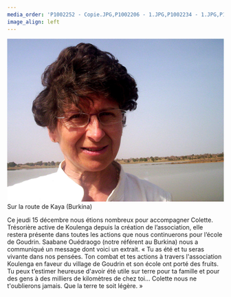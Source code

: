 ```yaml
---
media_order: 'P1002252 - Copie.JPG,P1002206 - 1.JPG,P1002234 - 1.JPG,P1002243 - 1.JPG,P1002252 - 1.JPG,Colette 3.JPG'
image_align: left
---
```


![Colette%203](Colette%203.JPG "Colette%203")
Sur la route de Kaya (Burkina)

Ce jeudi 15 décembre nous étions nombreux pour accompagner Colette. Trésorière active de Koulenga depuis la création de l’association, elle restera présente dans toutes les actions que nous continuerons pour l’école de Goudrin.
Saabane Ouédraogo (notre référent au Burkina) nous a communiqué un message dont voici un extrait.
« Tu as été et tu seras vivante dans nos pensées. Ton combat et tes actions à travers l'association Koulenga en faveur du village de Goudrin et son école ont porté des fruits. Tu peux t’estimer heureuse d'avoir été utile sur terre pour ta famille et pour des gens à des milliers de kilomètres de chez toi…
Colette nous ne t'oublierons jamais. 
Que la terre te soit légère. » 
